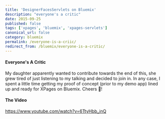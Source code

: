 ```yaml
---
title: 'DesignerFacesServlets on Bluemix'
description: "everyone's a critic"
date: 2015-09-25
published: false
tags: ['xpages', 'bluemix', 'xpages-servlets']
canonical_url: false
category: bluemix
permalink: /everyone-is-a-criic/
redirect_from: /bluemix/everyone-is-a-critic/
---
```


#### Everyone's A Critic

My daughter apparently wanted to contribute towards the end of this, she grew tired of just listening to my talking and decided to  join in. In any case, I spent a little time getting my proof of concept (prior to my demo app) lined up and ready for XPages on Bluemix. Cheers 🍻!

#### The Video

https://www.youtube.com/watch?v=6TtyHbb_inQ
